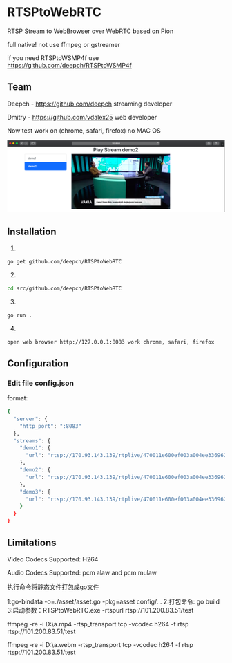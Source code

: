 # RTSPtoWebRTC

RTSP Stream to WebBrowser over WebRTC based on Pion

full native! not use ffmpeg or gstreamer

if you need RTSPtoWSMP4f use https://github.com/deepch/RTSPtoWSMP4f

## Team

Deepch - https://github.com/deepch streaming developer

Dmitry - https://github.com/vdalex25 web developer

Now test work on (chrome, safari, firefox) no MAC OS

![RTSPtoWebRTC image](doc/demo4.png)

## Installation
1.
```bash
go get github.com/deepch/RTSPtoWebRTC
```
2.
```bash
cd src/github.com/deepch/RTSPtoWebRTC
```
3.
```bash
go run .
```
4.
```bash
open web browser http://127.0.0.1:8083 work chrome, safari, firefox
```

## Configuration

### Edit file config.json

format:

```bash
{
  "server": {
    "http_port": ":8083"
  },
  "streams": {
    "demo1": {
      "url": "rtsp://170.93.143.139/rtplive/470011e600ef003a004ee33696235daa"
    },
    "demo2": {
      "url": "rtsp://170.93.143.139/rtplive/470011e600ef003a004ee33696235daa"
    },
    "demo3": {
      "url": "rtsp://170.93.143.139/rtplive/470011e600ef003a004ee33696235daa"
    }
  }
}
```

## Limitations

Video Codecs Supported: H264

Audio Codecs Supported: pcm alaw and pcm mulaw 





执行命令将静态文件打包成go文件

1:go-bindata -o=./asset/asset.go -pkg=asset config/...
2:打包命令: go build
3:启动参数：RTSPtoWebRTC.exe -rtspurl rtsp://101.200.83.51/test


ffmpeg -re -i D:\a.mp4 -rtsp_transport tcp -vcodec h264 -f rtsp rtsp://101.200.83.51/test


ffmpeg -re -i D:\a.webm -rtsp_transport tcp -vcodec h264 -f rtsp rtsp://101.200.83.51/test
